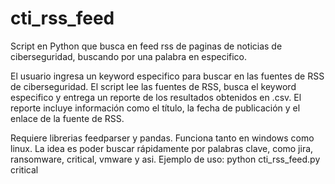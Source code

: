 # cti_rss_feed
Script en Python que busca en feed rss de paginas de noticias de ciberseguridad, buscando por una palabra en especifico. 

El usuario ingresa un keyword especifico para buscar en las fuentes de RSS de ciberseguridad. El script lee las fuentes de RSS, busca el keyword especifico y entrega un reporte de los resultados obtenidos en .csv. El reporte incluye información como el título, la fecha de publicación y el enlace de la fuente de RSS. 

Requiere librerias feedparser y pandas. Funciona tanto en windows como linux. La idea es poder buscar rápidamente por palabras clave, como jira, ransomware, critical, vmware y asi. Ejemplo de uso: 
python cti_rss_feed.py critical
